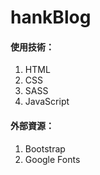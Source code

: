 # hankBlog
#### 使用技術：
1. HTML
2. CSS
3. SASS
4. JavaScript

#### 外部資源：
1. Bootstrap
2. Google Fonts
